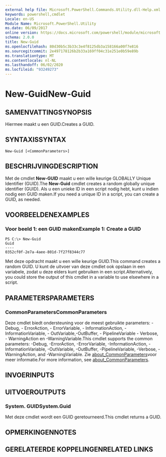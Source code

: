 ```yaml
---
external help file: Microsoft.PowerShell.Commands.Utility.dll-Help.xml
keywords: powershell,cmdlet
Locale: en-US
Module Name: Microsoft.PowerShell.Utility
ms.date: 06/09/2017
online version: https://docs.microsoft.com/powershell/module/microsoft.powershell.utility/new-guid?view=powershell-6&WT.mc_id=ps-gethelp
schema: 2.0.0
title: New-Guid
ms.openlocfilehash: 80d30b5c3b33c3e4f8125db3a158166a00f7e816
ms.sourcegitcommit: 2e497178126b2b33a169ff04c31e251e0b59e89b
ms.translationtype: MT
ms.contentlocale: nl-NL
ms.lasthandoff: 06/02/2020
ms.locfileid: "93249273"
---
```

# <span data-ttu-id="7b72a-103">New-Guid</span><span class="sxs-lookup"><span data-stu-id="7b72a-103">New-Guid</span></span>

## <span data-ttu-id="7b72a-104">SAMENVATTING</span><span class="sxs-lookup"><span data-stu-id="7b72a-104">SYNOPSIS</span></span>
<span data-ttu-id="7b72a-105">Hiermee maakt u een GUID.</span><span class="sxs-lookup"><span data-stu-id="7b72a-105">Creates a GUID.</span></span>

## <span data-ttu-id="7b72a-106">SYNTAXIS</span><span class="sxs-lookup"><span data-stu-id="7b72a-106">SYNTAX</span></span>

```
New-Guid [<CommonParameters>]
```

## <span data-ttu-id="7b72a-107">BESCHRIJVING</span><span class="sxs-lookup"><span data-stu-id="7b72a-107">DESCRIPTION</span></span>

<span data-ttu-id="7b72a-108">Met de cmdlet **New-GUID** maakt u een wille keurige GLOBALLY Unique Identifier (GUID).</span><span class="sxs-lookup"><span data-stu-id="7b72a-108">The **New-Guid** cmdlet creates a random globally unique identifier (GUID).</span></span>
<span data-ttu-id="7b72a-109">Als u een unieke ID in een script nodig hebt, kunt u indien nodig een GUID maken.</span><span class="sxs-lookup"><span data-stu-id="7b72a-109">If you need a unique ID in a script, you can create a GUID, as needed.</span></span>

## <span data-ttu-id="7b72a-110">VOORBEELDEN</span><span class="sxs-lookup"><span data-stu-id="7b72a-110">EXAMPLES</span></span>

### <span data-ttu-id="7b72a-111">Voor beeld 1: een GUID maken</span><span class="sxs-lookup"><span data-stu-id="7b72a-111">Example 1: Create a GUID</span></span>

```
PS C:\> New-Guid
Guid
----
0352cf0f-2e7a-4aee-801d-7f27f8344c77
```

<span data-ttu-id="7b72a-112">Met deze opdracht maakt u een wille keurige GUID.</span><span class="sxs-lookup"><span data-stu-id="7b72a-112">This command creates a random GUID.</span></span>
<span data-ttu-id="7b72a-113">U kunt de uitvoer van deze cmdlet ook opslaan in een variabele, zodat u deze elders kunt gebruiken in een script.</span><span class="sxs-lookup"><span data-stu-id="7b72a-113">Alternatively, you could store the output of this cmdlet in a variable to use elsewhere in a script.</span></span>

## <span data-ttu-id="7b72a-114">PARAMETERS</span><span class="sxs-lookup"><span data-stu-id="7b72a-114">PARAMETERS</span></span>

### <span data-ttu-id="7b72a-115">CommonParameters</span><span class="sxs-lookup"><span data-stu-id="7b72a-115">CommonParameters</span></span>

<span data-ttu-id="7b72a-116">Deze cmdlet biedt ondersteuning voor de meest gebruikte parameters: -Debug, - ErrorAction, - ErrorVariable, - InformationAction, -InformationVariable, - OutVariable,-OutBuffer, - PipelineVariable - Verbose, - WarningAction en -WarningVariable.</span><span class="sxs-lookup"><span data-stu-id="7b72a-116">This cmdlet supports the common parameters: -Debug, -ErrorAction, -ErrorVariable, -InformationAction, -InformationVariable, -OutVariable, -OutBuffer, -PipelineVariable, -Verbose, -WarningAction, and -WarningVariable.</span></span> <span data-ttu-id="7b72a-117">Zie [about_CommonParameters](https://go.microsoft.com/fwlink/?LinkID=113216)voor meer informatie.</span><span class="sxs-lookup"><span data-stu-id="7b72a-117">For more information, see [about_CommonParameters](https://go.microsoft.com/fwlink/?LinkID=113216).</span></span>

## <span data-ttu-id="7b72a-118">INVOER</span><span class="sxs-lookup"><span data-stu-id="7b72a-118">INPUTS</span></span>

## <span data-ttu-id="7b72a-119">UITVOER</span><span class="sxs-lookup"><span data-stu-id="7b72a-119">OUTPUTS</span></span>

### <span data-ttu-id="7b72a-120">System. GUID</span><span class="sxs-lookup"><span data-stu-id="7b72a-120">System.Guid</span></span>

<span data-ttu-id="7b72a-121">Met deze cmdlet wordt een GUID geretourneerd.</span><span class="sxs-lookup"><span data-stu-id="7b72a-121">This cmdlet returns a GUID.</span></span>

## <span data-ttu-id="7b72a-122">OPMERKINGEN</span><span class="sxs-lookup"><span data-stu-id="7b72a-122">NOTES</span></span>

## <span data-ttu-id="7b72a-123">GERELATEERDE KOPPELINGEN</span><span class="sxs-lookup"><span data-stu-id="7b72a-123">RELATED LINKS</span></span>
